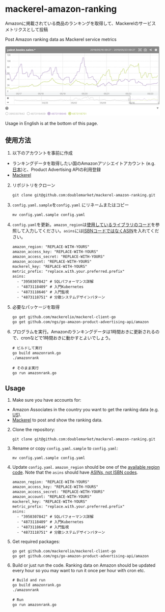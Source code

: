 # mackerel-amazon-ranking

Amazonに掲載されている商品のランキングを取得して、Mackerelのサービスメトリクスとして投稿

Post Amazon ranking data as Mackerel service metrics

![Screen shot](images/screenshot.png)

Usage in English is at the bottom of this page.

## 使用方法

1. 以下のアカウントを事前に作成
  - ランキングデータを取得したい国のAmazonアソシエイトアカウント (e.g. [日本](https://affiliate.amazon.co.jp/))と、Product Advertising APIの利用登録
  - [Mackerel](https://mackerel.io/)

2. リポジトリをクローン

    ```
    git clone git@github.com:doublemarket/mackerel-amazon-ranking.git
    ```

3. `config.yaml.sample`を`config.yaml` にリネームまたはコピー

    ```
    mv config.yaml.sample config.yaml
    ```

4. `config.yaml`を更新。`amazon_region`は[使用しているライブラリのコード](https://github.com/ngs/go-amazon-product-advertising-api/blob/61566202d7a2a0e9cd8b36c4208b6f96b72ccf2b/amazon/region.go#L6-L31)を参照して入力してください。`asins`には[ISBNコードではなくASIN](https://www.amazon.co.jp/gp/help/customer/display.html?nodeId=201889580)を入れてください。

    ```
    amazon_region: "REPLACE-WITH-YOURS"
    amazon_access_key: "REPLACE-WITH-YOURS"
    amazon_access_secret: "REPLACE-WITH-YOURS"
    amazon_account: "REPLACE-WITH-YOURS"
    mackerel_key: "REPLACE-WITH-YOURS"
    metric_prefix: "replace.with.your.preferred.prefix"
    asins:
      - "3950307842" # SQLパフォーマンス詳解
      - "4873118409" # 入門Kubernetes
      - "4873118646" # 入門監視
      - "4873118751" # 分散システムデザインパターン
    ```

5. 必要なパッケージを取得

    ```
    go get github.com/mackerelio/mackerel-client-go
    go get github.com/ngs/go-amazon-product-advertising-api/amazon
    ```

6. プログラムを実行。Amazonのランキングデータは1時間おきに更新されるので、cronなどで1時間おきに動かすとよいでしょう。

    ```
    # ビルドして実行
    go build amazonrank.go
    ./amazonrank

    # そのまま実行
    go run amazonrank.go
    ```

## Usage

1. Make sure you have accounts for:
  - Amazon Associates in the country you want to get the ranking data (e.g. [US](https://affiliate-program.amazon.com/)).
  - [Mackerel](https://mackerel.io/) to post and show the ranking data.

2. Clone the repository:

    ```
    git clone git@github.com:doublemarket/mackerel-amazon-ranking.git
    ```

3. Rename or copy `config.yaml.sample` to `config.yaml`:

    ```
    mv config.yaml.sample config.yaml
    ```

4. Update `config.yaml`. `amazon_region` should be one of the [available region code](https://github.com/ngs/go-amazon-product-advertising-api/blob/61566202d7a2a0e9cd8b36c4208b6f96b72ccf2b/amazon/region.go#L6-L31). Note that the `asins` should have [ASINs, not ISBN codes](https://www.amazon.com/gp/seller/asin-upc-isbn-info.html).

    ```
    amazon_region: "REPLACE-WITH-YOURS"
    amazon_access_key: "REPLACE-WITH-YOURS"
    amazon_access_secret: "REPLACE-WITH-YOURS"
    amazon_account: "REPLACE-WITH-YOURS"
    mackerel_key: "REPLACE-WITH-YOURS"
    metric_prefix: "replace.with.your.preferred.prefix"
    asins:
      - "3950307842" # SQLパフォーマンス詳解
      - "4873118409" # 入門Kubernetes
      - "4873118646" # 入門監視
      - "4873118751" # 分散システムデザインパターン
    ```

5. Get required packages:

    ```
    go get github.com/mackerelio/mackerel-client-go
    go get github.com/ngs/go-amazon-product-advertising-api/amazon
    ```

6. Build or just run the code. Ranking data on Amazon should be updated every hour so you may want to run it once per hour with cron etc.

    ```
    # Build and run
    go build amazonrank.go
    ./amazonrank

    # Run
    go run amazonrank.go
    ```
